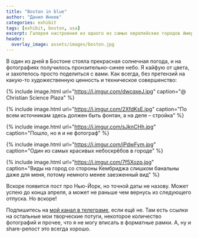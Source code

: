 ```yaml
---
title: "Boston in blue"
author: "Данил Инеев"
categories: exhibit
tags: [exhibit, boston, usa]
excerpt: Галерея настроения из одного из самых европейских городов Америки
header:
  overlay_image: assets/images/boston.jpg
---
```


В один из дней в Бостоне стояла прекрасная солнечная погода, и на фотографиях получилось пронзительно-синее небо. Я кайфую от цвета, и захотелось просто поделиться с вами. Как всегда, без претензий на какую-то художественную ценность и техническое совершенство:

{% include image.html url="https://i.imgur.com/dwcqxeJ.jpg" caption="@ Christian Science Plaza" %}

{% include image.html url="https://i.imgur.com/2XfdKsE.jpg" caption="По всем источникам здесь должен быть фонтан, а на деле – стройка" %}

{% include image.html url="https://i.imgur.com/sJknCHh.jpg" caption="Пошло, но я и не фотограф" %}

{% include image.html url="https://i.imgur.com/iPdwFym.jpg" caption="Один из самых красивых небоскрёбов в городе" %}

{% include image.html url="https://i.imgur.com/7f5Xozp.jpg" caption="Виды на город со стороны Кембриджа слишком банальны даже для меня, потому немного менее заезженный вид" %}

Вскоре появится пост про Нью-Йорк, но точной даты не назову. Может успею до конца апреля, а может не раньше чем вернусь из следующего отпуска. Но вскоре!

Подпишитесь на [мой канал в телеграме](https://t.me/notreally), если ещё не. Там есть ссылки на остальные мои творческие потуги, некоторое количество фотографий и прочее, что я не могу вписать в форматные рамки. А, ну и share-репост это всегда хорошо.
